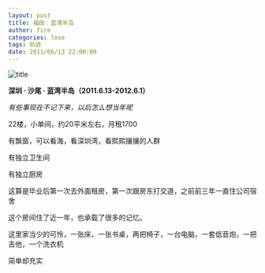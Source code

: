 ```yaml
---
layout: post
title: 福田：蓝湾半岛
author: fire
categories: love 
tags: 轨迹
date: 2011/06/13 22:00:00
---
```


![title](https://image.sideproject.cn/titlex/titlex_105.jpg)

**深圳 · 沙尾 · 蓝湾半岛（2011.6.13-2012.6.1）**

*有些事现在不记下来，以后怎么想当年呢*

22楼，小单间，约20平米左右，月租1700

有飘窗，可以看海，看深圳湾，看熙熙攘攘的人群

有独立卫生间

有独立厨房

这算是毕业后第一次去外面租房，第一次跟房东打交道，之前前三年一直住公司宿舍

这个房间住了近一年，也承载了很多的记忆。

这里家当少的可怜，一张床，一张书桌，两把椅子，一台电脑，一套低音炮，一把吉他，一个洗衣机

简单却充实
